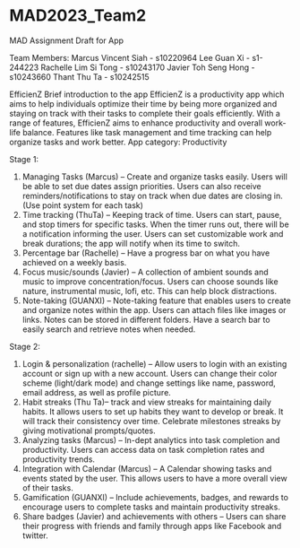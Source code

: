 # MAD2023_Team2
MAD Assignment Draft for App

Team Members:
Marcus Vincent Siah - s10220964
Lee Guan Xi - s1-244223
Rachelle Lim Si Tong - s10243170
Javier Toh Seng Hong - s10243660
Thant Thu Ta - s10242515

EfficienZ
Brief introduction to the app
EfficienZ is a productivity app which aims to help individuals optimize their time by being more organized and staying on track with their tasks to complete their goals efficiently. With a range of features, EfficienZ aims to enhance productivity and overall work-life balance. Features like task management and time tracking can help organize tasks and work better. 
App category: Productivity

Stage 1:
1.	Managing Tasks (Marcus) – Create and organize tasks easily. Users will be able to set due dates assign priorities. Users can also receive reminders/notifications to stay on track when due dates are closing in. (Use point system for each task)
2.	Time tracking (ThuTa) – Keeping track of time. Users can start, pause, and stop timers for specific tasks. When the timer runs out, there will be a notification informing the user. Users can set customizable work and break durations; the app will notify when its time to switch. 
3.	Percentage bar (Rachelle) – Have a progress bar on what you have achieved on a weekly basis.
4.	Focus music/sounds (Javier) – A collection of ambient sounds and music to improve concentration/focus. Users can choose sounds like nature, instrumental music, lofi, etc. This can help block distractions. 
5.	Note-taking (GUANXI) – Note-taking feature that enables users to create and organize notes within the app. Users can attach files like images or links. Notes can be stored in different folders. Have a search bar to easily search and retrieve notes when needed. 


Stage 2:
1.	Login & personalization (rachelle) – Allow users to login with an existing account or sign up with a new account. Users can change their color scheme (light/dark mode) and change settings like name, password, email address, as well as profile picture.
2.	Habit streaks (Thu Ta)– track and view streaks for maintaining daily habits. It allows users to set up habits they want to develop or break. It will track their consistency over time. Celebrate milestones streaks by giving motivational prompts/quotes. 
3.	Analyzing tasks (Marcus) – In-dept analytics into task completion and productivity. Users can access data on task completion rates and productivity trends.
4.	Integration with Calendar (Marcus) – A Calendar showing tasks and events stated by the user. This allows users to have a more overall view of their tasks. 
5.	Gamification (GUANXI) – Include achievements, badges, and rewards to encourage users to complete tasks and maintain productivity streaks.
6.	Share badges (Javier) and achievements with others – Users can share their progress with friends and family through apps like Facebook and twitter. 	


